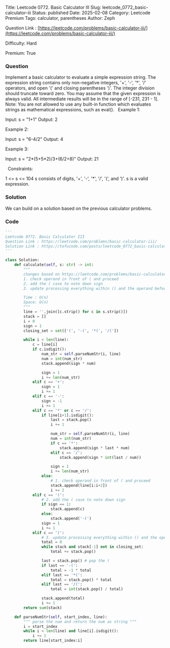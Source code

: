 Title: Leetcode 0772. Basic Calculator III
Slug: leetcode_0772_basic-calculator-iii
Status: published
Date: 2025-02-08
Category: Leetcode Premium
Tags: calculator, parentheses
Author: Zeph

Question Link : [https://leetcode.com/problems/basic-calculator-iii/](https://leetcode.com/problems/basic-calculator-iii/)

Difficulty: Hard

Premium: True

### Question
Implement a basic calculator to evaluate a simple expression string.
The expression string contains only non-negative integers, '+', '-', '*', '/' operators, and open '(' and closing parentheses ')'. The integer division should truncate toward zero.
You may assume that the given expression is always valid. All intermediate results will be in the range of [-231, 231 - 1].
Note: You are not allowed to use any built-in function which evaluates strings as mathematical expressions, such as eval().
 
Example 1:

Input: s = "1+1"
Output: 2

Example 2:

Input: s = "6-4/2"
Output: 4

Example 3:

Input: s = "2*(5+5*2)/3+(6/2+8)"
Output: 21

 
Constraints:

1 <= s <= 104
s consists of digits, '+', '-', '*', '/', '(', and ')'.
s is a valid expression.

### Solution

We can build on a solution based on the previous calculator problems.


### Code
```python
'''
Leetcode 0772. Basic Calculator III
Question Link : https://leetcode.com/problems/basic-calculator-iii/
Solution Link : https://tofucode.com/posts/leetcode_0772_basic-calculator-iii.html
'''

class Solution:
    def calculate(self, s: str) -> int:
        """
        changes based on https://leetcode.com/problems/basic-calculator-ii/ to account for ():
        1. check operand in front of ( and proceed
        2. add the ( case to note down sign
        3. update processing everything within () and the operand before

        Time : O(n)
        Space: O(n)
        """
        line = ''.join([c.strip() for c in s.strip()])
        stack = []
        i = 0
        sign = 1
        closing_set = set(['(', '-(', '*(', '/('])

        while i < len(line):
            c = line[i]
            if c.isdigit():
                num_str = self.parseNumStr(i, line)
                num = int(num_str)
                stack.append(sign * num)

                sign = 1
                i += len(num_str)
            elif c == '+':
                sign = 1
                i += 1
            elif c == '-':
                sign = -1
                i += 1
            elif c == '*' or c == '/':
                if line[i+1].isdigit():
                    last = stack.pop()
                    i += 1

                    num_str = self.parseNumStr(i, line)
                    num = int(num_str)
                    if c == '*':
                        stack.append(sign * last * num)
                    elif c == '/':
                        stack.append(sign * int(last / num))

                    sign = 1
                    i += len(num_str)
                else:
                    # 1. check operand in front of ( and proceed
                    stack.append(line[i:i+2])
                    i += 2
            elif c == '(':
                # 2. add the ( case to note down sign
                if sign == 1:
                    stack.append(c)
                else:
                    stack.append('-(')
                sign = 1
                i += 1
            elif c == ')':
                # 3. update processing everything within () and the operand before
                total = 0
                while stack and stack[-1] not in closing_set:
                    total += stack.pop()

                last = stack.pop() # pop the (
                if last == '-(':
                    total = -1 * total
                elif last == '*(':
                    total = stack.pop() * total
                elif last == '/(':
                    total = int(stack.pop() / total)

                stack.append(total)
                i += 1
        return sum(stack)

    def parseNumStr(self, start_index, line):
        """ parse the num and return the num as string """
        i = start_index
        while i < len(line) and line[i].isdigit():
            i += 1
        return line[start_index:i]




```

